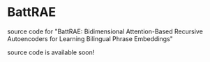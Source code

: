 # BattRAE
source code for "BattRAE: Bidimensional Attention-Based Recursive Autoencoders for Learning Bilingual Phrase Embeddings"

source code is available soon!
